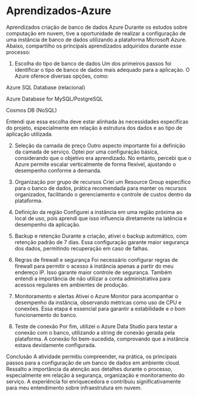 # Aprendizados-Azure
Aprendizados criação de banco de dados Azure
Durante os estudos sobre computação em nuvem, tive a oportunidade de realizar a configuração de uma instância de banco de dados utilizando a plataforma Microsoft Azure. Abaixo, compartilho os principais aprendizados adquiridos durante esse processo:

1. Escolha do tipo de banco de dados
Um dos primeiros passos foi identificar o tipo de banco de dados mais adequado para a aplicação. O Azure oferece diversas opções, como:

Azure SQL Database (relacional)

Azure Database for MySQL/PostgreSQL

Cosmos DB (NoSQL)

Entendi que essa escolha deve estar alinhada às necessidades específicas do projeto, especialmente em relação à estrutura dos dados e ao tipo de aplicação utilizada.

2. Seleção da camada de preço
Outro aspecto importante foi a definição da camada de serviço. Optei por uma configuração básica, considerando que o objetivo era aprendizado. No entanto, percebi que o Azure permite escalar verticalmente de forma flexível, ajustando o desempenho conforme a demanda.

3. Organização por grupo de recursos
Criei um Resource Group específico para o banco de dados, prática recomendada para manter os recursos organizados, facilitando o gerenciamento e controle de custos dentro da plataforma.

4. Definição da região
Configurei a instância em uma região próxima ao local de uso, pois aprendi que isso influencia diretamente na latência e desempenho da aplicação.

5. Backup e retenção
Durante a criação, ativei o backup automático, com retenção padrão de 7 dias. Essa configuração garante maior segurança dos dados, permitindo recuperação em caso de falhas.

6. Regras de firewall e segurança
Foi necessário configurar regras de firewall para permitir o acesso à instância apenas a partir do meu endereço IP. Isso garante maior controle de segurança. Também entendi a importância de não utilizar a conta administrativa para acessos regulares em ambientes de produção.

7. Monitoramento e alertas
Ativei o Azure Monitor para acompanhar o desempenho da instância, observando métricas como uso de CPU e conexões. Essa etapa é essencial para garantir a estabilidade e o bom funcionamento do banco.

8. Teste de conexão
Por fim, utilizei o Azure Data Studio para testar a conexão com o banco, utilizando a string de conexão gerada pela plataforma. A conexão foi bem-sucedida, comprovando que a instância estava devidamente configurada.

Conclusão
A atividade permitiu compreender, na prática, os principais passos para a configuração de um banco de dados em ambiente cloud. Ressalto a importância da atenção aos detalhes durante o processo, especialmente em relação à segurança, organização e monitoramento do serviço. A experiência foi enriquecedora e contribuiu significativamente para meu entendimento sobre infraestrutura em nuvem.
